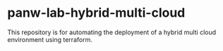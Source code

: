 # panw-lab-hybrid-multi-cloud
This repository is for automating the deployment of a hybrid multi cloud environment using terraform.

